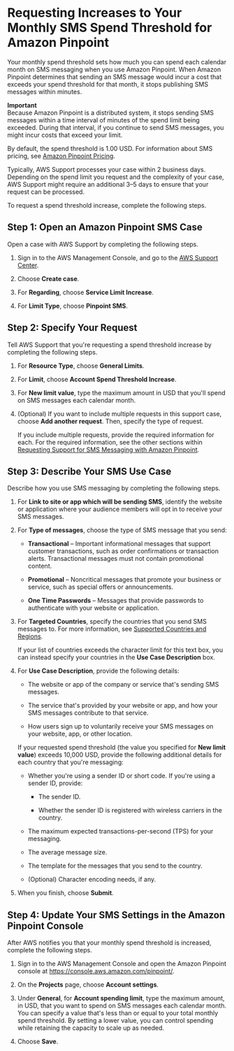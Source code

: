 # Requesting Increases to Your Monthly SMS Spend Threshold for Amazon Pinpoint<a name="channels-sms-awssupport-spend-threshold"></a>

Your monthly spend threshold sets how much you can spend each calendar month on SMS messaging when you use Amazon Pinpoint\. When Amazon Pinpoint determines that sending an SMS message would incur a cost that exceeds your spend threshold for that month, it stops publishing SMS messages within minutes\.

**Important**  
Because Amazon Pinpoint is a distributed system, it stops sending SMS messages within a time interval of minutes of the spend limit being exceeded\. During that interval, if you continue to send SMS messages, you might incur costs that exceed your limit\.

By default, the spend threshold is 1\.00 USD\. For information about SMS pricing, see [Amazon Pinpoint Pricing](aws.amazon.com/pinpoint/pricing/)\.

Typically, AWS Support processes your case within 2 business days\. Depending on the spend limit you request and the complexity of your case, AWS Support might require an additional 3–5 days to ensure that your request can be processed\.

To request a spend threshold increase, complete the following steps\.

## Step 1: Open an Amazon Pinpoint SMS Case<a name="channels-sms-awssupport-spend-threshold-open"></a>

Open a case with AWS Support by completing the following steps\.

1. Sign in to the AWS Management Console, and go to the [AWS Support Center](https://console.aws.amazon.com/support/home#/)\.

1. Choose **Create case**\.

1. For **Regarding**, choose **Service Limit Increase**\.

1. For **Limit Type**, choose **Pinpoint SMS**\.

## Step 2: Specify Your Request<a name="channels-sms-awssupport-spend-threshold-request"></a>

Tell AWS Support that you're requesting a spend threshold increase by completing the following steps\.

1. For **Resource Type**, choose **General Limits**\.

1. For **Limit**, choose **Account Spend Threshold Increase**\.

1. For **New limit value**, type the maximum amount in USD that you'll spend on SMS messages each calendar month\.

1. \(Optional\) If you want to include multiple requests in this support case, choose **Add another request**\. Then, specify the type of request\.

   If you include multiple requests, provide the required information for each\. For the required information, see the other sections within [Requesting Support for SMS Messaging with Amazon Pinpoint](channels-sms-awssupport.md)\.

## Step 3: Describe Your SMS Use Case<a name="channels-sms-awssupport-spend-threshold-usecase"></a>

Describe how you use SMS messaging by completing the following steps\.

1. For **Link to site or app which will be sending SMS**, identify the website or application where your audience members will opt in to receive your SMS messages\.

1. For **Type of messages**, choose the type of SMS message that you send:

   + **Transactional** – Important informational messages that support customer transactions, such as order confirmations or transaction alerts\. Transactional messages must not contain promotional content\.

   + **Promotional** – Noncritical messages that promote your business or service, such as special offers or announcements\.

   + **One Time Passwords** – Messages that provide passwords to authenticate with your website or application\.

1. For **Targeted Countries**, specify the countries that you send SMS messages to\. For more information, see [Supported Countries and Regions](channels-sms-countries.md)\.

   If your list of countries exceeds the character limit for this text box, you can instead specify your countries in the **Use Case Description** box\.

1. For **Use Case Description**, provide the following details:

   + The website or app of the company or service that's sending SMS messages\.

   + The service that's provided by your website or app, and how your SMS messages contribute to that service\.

   + How users sign up to voluntarily receive your SMS messages on your website, app, or other location\.

   If your requested spend threshold \(the value you specified for **New limit value**\) exceeds 10,000 USD, provide the following additional details for each country that you're messaging:

   + Whether you're using a sender ID or short code\. If you're using a sender ID, provide:

     + The sender ID\.

     + Whether the sender ID is registered with wireless carriers in the country\.

   + The maximum expected transactions\-per\-second \(TPS\) for your messaging\.

   + The average message size\.

   + The template for the messages that you send to the country\.

   + \(Optional\) Character encoding needs, if any\.

1. When you finish, choose **Submit**\. 

## Step 4: Update Your SMS Settings in the Amazon Pinpoint Console<a name="channels-sms-awssupport-spend-threshold-settings"></a>

After AWS notifies you that your monthly spend threshold is increased, complete the following steps\.

1. Sign in to the AWS Management Console and open the Amazon Pinpoint console at [https://console\.aws\.amazon\.com/pinpoint/](https://console.aws.amazon.com/pinpoint/)\.

1. On the **Projects** page, choose **Account settings**\.

1. Under **General**, for **Account spending limit**, type the maximum amount, in USD, that you want to spend on SMS messages each calendar month\. You can specify a value that's less than or equal to your total monthly spend threshold\. By setting a lower value, you can control spending while retaining the capacity to scale up as needed\.

1. Choose **Save**\.